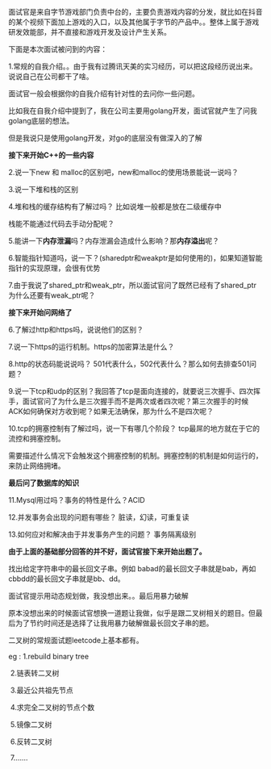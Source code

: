 面试官是来自字节游戏部门负责中台的，主要负责游戏内容的分发，就比如在抖音的某个视频下面加上游戏的入口，以及其他属于字节的产品中。。整体上属于游戏研发效能部，并不直接和游戏开发及设计产生关系。



下面是本次面试被问到的内容：

1.常规的自我介绍。。由于我有过腾讯天美的实习经历，可以把这段经历说出来。说说自己在公司都干了啥。

面试官一般会根据你的自我介绍有针对性的去问你一些问题。

比如我在自我介绍中提到了，我在公司主要用golang开发，面试官就产生了问我golang底层的想法。

但是我说只是使用golang开发，对go的底层没有做深入的了解

**接下来开始C++的一些内容**

2.说一下new 和 malloc的区别吧，new和malloc的使用场景能说一说吗？

3.说一下堆和栈的区别

4.堆和栈的缓存结构有了解过吗？ 比如说堆一般都是放在二级缓存中

栈能不能通过代码去手动分配呢？

5.能讲一下**内存泄漏**吗？内存泄漏会造成什么影响？那**内存溢出**呢？

6.智能指针知道吗，说一下？(sharedptr和weakptr是如何使用的)，如果知道智能指针的实现原理，会很有优势

7.由于我说了shared_ptr和weak_ptr，所以面试官问了既然已经有了shared_ptr为什么还要有weak_ptr呢？

**接下来开始问网络了**

6.了解过http和https吗，说说他们的区别？

7.说一下https的运行机制。https的加密算法是什么？

8.http的状态码能说说吗？  501代表什么，502代表什么？那么如何去排查501问题？

9.说一下tcp和udp的区别？我回答了tcp是面向连接的，就要说三次握手、四次挥手，面试官问了为什么是三次握手而不是两次或者四次呢？第三次握手的时候ACK如何确保对方收到呢？如果无法确保，那为什么不是四次呢？

10.tcp的拥塞控制有了解过吗，说一下有哪几个阶段？ tcp最屌的地方就在于它的流控和拥塞控制。

 需要描述什么情况下会触发这个拥塞控制的机制。拥塞控制的机制是如何运行的，来防止网络拥堵。

**最后问了数据库的知识**

11.Mysql用过吗？事务的特性是什么？ACID

12.并发事务会出现的问题有哪些？  脏读，幻读，可重复读

13.如何应对和解决由于并发事务产生的问题？ 事务隔离级别

**由于上面的基础部分回答的并不好，面试官接下来开始出题了。**

找出给定字符串中的最长回文子串。例如 babad的最长回文子串就是bab，再如cbbdd的最长回文子串就是bb、dd。

面试官提示用动态规划做，我没想出来。。最后用暴力破解

原本没想出来的时候面试官想换一道题让我做，似乎是跟二叉树相关的题目。但最后为了节约时间还是选择了让我用暴力破解做最长回文子串的题。

二叉树的常规面试题leetcode上基本都有。

eg :  1.rebuild  binary tree

​		2.链表转二叉树

​		3.最近公共祖先节点

​		4.求完全二叉树的节点个数 

​		5.镜像二叉树

​		6.反转二叉树

​		7.……











